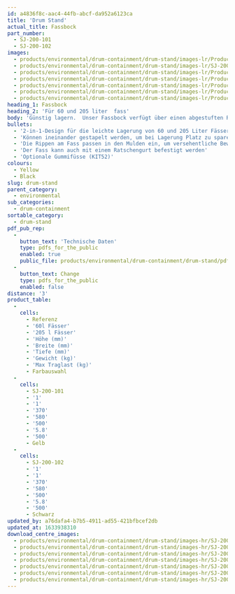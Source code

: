 ```yaml
---
id: a4836f8c-aac4-44fb-abcf-da952a6123ca
title: 'Drum Stand'
actual_title: Fassbock
part_number:
  - SJ-200-101
  - SJ-200-102
images:
  - products/environmental/drum-containment/drum-stand/images-lr/Product_Image_776x776_(518x518_focus_area)-SJ-200-101_03.jpg
  - products/environmental/drum-containment/drum-stand/images-lr/SJ-200-101_05.jpg
  - products/environmental/drum-containment/drum-stand/images-lr/Product_Image_776x776_(518x518_focus_area)-SJ-200-101_01.jpg
  - products/environmental/drum-containment/drum-stand/images-lr/Product_Image_776x776_(518x518_focus_area)-SJ-200-101_02.jpg
  - products/environmental/drum-containment/drum-stand/images-lr/Product_Image_776x776_(518x518_focus_area)-SJ-200-102_01.jpg
  - products/environmental/drum-containment/drum-stand/images-lr/Product_Image_776x776_(518x518_focus_area)-SJ-200-102_02.jpg
  - products/environmental/drum-containment/drum-stand/images-lr/Product_Image_776x776_(518x518_focus_area)-SJ-200-102_03.jpg
heading_1: Fassbock
heading_2: 'Für 60 und 205 liter  fass'
body: 'Günstig lagern.  Unser Fassbock verfügt über einen abgestuften Radius zur Aufnahme von einem 60-Liter oder einem 205-Liter Fass, ohne ihn umzudrehen.'
bullets:
  - '2-in-1-Design für die leichte Lagerung von 60 und 205 Liter Fässern'
  - 'Können ineinander gestapelt werden, um bei Lagerung Platz zu sparen'
  - 'Die Rippen am Fass passen in den Mulden ein, um versehentliche Bewegung zu verhindern'
  - 'Der Fass kann auch mit einem Ratschengurt befestigt werden'
  - 'Optionale Gummifüsse (KIT52)'
colours:
  - Yellow
  - Black
slug: drum-stand
parent_category:
  - environmental
sub_categories:
  - drum-containment
sortable_category:
  - drum-stand
pdf_pub_rep:
  -
    button_text: 'Technische Daten'
    type: pdfs_for_the_public
    enabled: true
    public_file: products/environmental/drum-containment/drum-stand/pdf-lr/EV-Drum-Stand-TD_DE.pdf
  -
    button_text: Change
    type: pdfs_for_the_public
    enabled: false
distance: '3'
product_table:
  -
    cells:
      - Referenz
      - '60l Fässer'
      - '205 l Fässer'
      - 'Höhe (mm)'
      - 'Breite (mm)'
      - 'Tiefe (mm)'
      - 'Gewicht (kg)'
      - 'Max Traglast (kg)'
      - Farbauswahl
  -
    cells:
      - SJ-200-101
      - '1'
      - '1'
      - '370'
      - '580'
      - '500'
      - '5.8'
      - '500'
      - Gelb
  -
    cells:
      - SJ-200-102
      - '1'
      - '1'
      - '370'
      - '580'
      - '500'
      - '5.8'
      - '500'
      - Schwarz
updated_by: a76dafa4-b7b5-4911-ad55-421bfbcef2db
updated_at: 1633938310
download_centre_images:
  - products/environmental/drum-containment/drum-stand/images-hr/SJ-200-101_01.jpg
  - products/environmental/drum-containment/drum-stand/images-hr/SJ-200-101_02.jpg
  - products/environmental/drum-containment/drum-stand/images-hr/SJ-200-101_03.jpg
  - products/environmental/drum-containment/drum-stand/images-hr/SJ-200-101_04.jpg
  - products/environmental/drum-containment/drum-stand/images-hr/SJ-200-102_01.jpg
  - products/environmental/drum-containment/drum-stand/images-hr/SJ-200-102_02.jpg
  - products/environmental/drum-containment/drum-stand/images-hr/SJ-200-102_03.jpg
---
```

